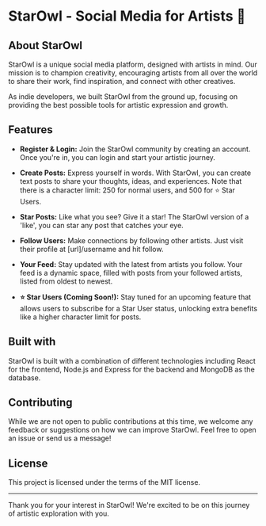 # StarOwl - Social Media for Artists 🎨

## About StarOwl

StarOwl is a unique social media platform, designed with artists in mind. Our mission is to champion creativity, encouraging artists from all over the world to share their work, find inspiration, and connect with other creatives.

As indie developers, we built StarOwl from the ground up, focusing on providing the best possible tools for artistic expression and growth.

## Features

- **Register & Login:** Join the StarOwl community by creating an account. Once you're in, you can login and start your artistic journey.

- **Create Posts:** Express yourself in words. With StarOwl, you can create text posts to share your thoughts, ideas, and experiences. Note that there is a character limit: 250 for normal users, and 500 for ⭐️ Star Users.

- **Star Posts:** Like what you see? Give it a star! The StarOwl version of a 'like', you can star any post that catches your eye.

- **Follow Users:** Make connections by following other artists. Just visit their profile at [url]/username and hit follow.

- **Your Feed:** Stay updated with the latest from artists you follow. Your feed is a dynamic space, filled with posts from your followed artists, listed from oldest to newest.

- **⭐️ Star Users (Coming Soon!):** Stay tuned for an upcoming feature that allows users to subscribe for a Star User status, unlocking extra benefits like a higher character limit for posts.

## Built with

StarOwl is built with a combination of different technologies including React for the frontend, Node.js and Express for the backend and MongoDB as the database.

## Contributing

While we are not open to public contributions at this time, we welcome any feedback or suggestions on how we can improve StarOwl. Feel free to open an issue or send us a message!

## License

This project is licensed under the terms of the MIT license.

---

Thank you for your interest in StarOwl! We're excited to be on this journey of artistic exploration with you.
